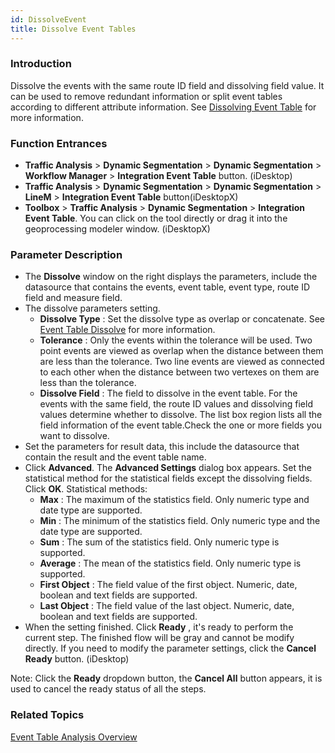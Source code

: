 ```yaml
---
id: DissolveEvent
title: Dissolve Event Tables
---
```

### Introduction

Dissolve the events with the same route ID field and dissolving field value.
It can be used to remove redundant information or split event tables according
to different attribute information. See [Dissolving Event
Table](AboutEventAnalyst) for more information.

### Function Entrances

  * **Traffic Analysis** > **Dynamic Segmentation** > **Dynamic Segmentation** > **Workflow Manager** > **Integration Event Table** button. (iDesktop)
  * **Traffic Analysis** > **Dynamic Segmentation** > **Dynamic Segmentation** > **LineM** > **Integration Event Table** button(iDesktopX)
  * **Toolbox** > **Traffic Analysis** > **Dynamic Segmentation** > **Integration Event Table**. You can click on the tool directly or drag it into the geoprocessing modeler window. (iDesktopX) 

### Parameter Description

  * The **Dissolve** window on the right displays the parameters, include the datasource that contains the events, event table, event type, route ID field and measure field.
  * The dissolve parameters setting. 
    * **Dissolve Type** : Set the dissolve type as overlap or concatenate. See [Event Table Dissolve](AboutEventAnalyst) for more information.
    * **Tolerance** : Only the events within the tolerance will be used. Two point events are viewed as overlap when the distance between them are less than the tolerance. Two line events are viewed as connected to each other when the distance between two vertexes on them are less than the tolerance.
    * **Dissolve Field** : The field to dissolve in the event table. For the events with the same field, the route ID values and dissolving field values determine whether to dissolve. The list box region lists all the field information of the event table.Check the one or more fields you want to dissolve.
  * Set the parameters for result data, this include the datasource that contain the result and the event table name.
  * Click **Advanced**. The **Advanced Settings** dialog box appears. Set the statistical method for the statistical fields except the dissolving fields. Click **OK**. Statistical methods:
    * **Max** : The maximum of the statistics field. Only numeric type and date type are supported.
    * **Min** : The minimum of the statistics field. Only numeric type and the date type are supported.
    * **Sum** : The sum of the statistics field. Only numeric type is supported.
    * **Average** : The mean of the statistics field. Only numeric type is supported.
    * **First Object** : The field value of the first object. Numeric, date, boolean and text fields are supported.
    * **Last Object** : The field value of the last object. Numeric, date, boolean and text fields are supported.
  * When the setting finished. Click **Ready** , it's ready to perform the current step. The finished flow will be gray and cannot be modify directly. If you need to modify the parameter settings, click the **Cancel Ready** button. (iDesktop) 

Note: Click the **Ready** dropdown button, the **Cancel All** button appears, it is used to cancel the ready status of all the steps.

### Related Topics

[Event Table Analysis Overview](AboutEventAnalyst)

